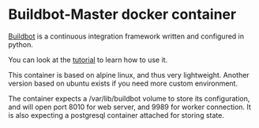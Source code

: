 Buildbot-Master docker container
================================

[Buildbot](http://buildbot.net) is a continuous integration framework written and configured in python.

You can look at the [tutorial](https://docs.buildbot.net/latest/tutorial/docker.html) to learn how to use it.

This container is based on alpine linux, and thus very lightweight. Another version based on ubuntu exists if you need more custom environment.

The container expects a /var/lib/buildbot volume to store its configuration, and will open port 8010 for web server, and 9989 for worker connection.
It is also expecting a postgresql container attached for storing state.
